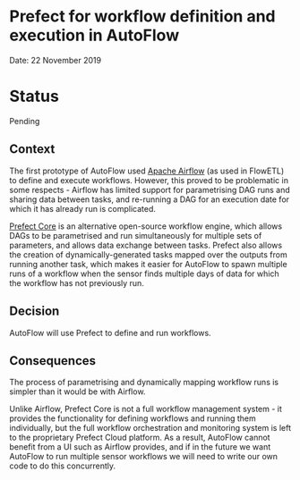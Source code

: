 # Prefect for workflow definition and execution in AutoFlow

Date: 22 November 2019

# Status

Pending

## Context

The first prototype of AutoFlow used [Apache Airflow](https://airflow.apache.org/) (as used in FlowETL) to define and execute workflows. However, this proved to be problematic in some respects - Airflow has limited support for parametrising DAG runs and sharing data between tasks, and re-running a DAG for an execution date for which it has already run is complicated.

[Prefect Core](https://docs.prefect.io/) is an alternative open-source workflow engine, which allows DAGs to be parametrised and run simultaneously for multiple sets of parameters, and allows data exchange between tasks. Prefect also allows the creation of dynamically-generated tasks mapped over the outputs from running another task, which makes it easier for AutoFlow to spawn multiple runs of a workflow when the sensor finds multiple days of data for which the workflow has not previously run.

## Decision

AutoFlow will use Prefect to define and run workflows.

## Consequences

The process of parametrising and dynamically mapping workflow runs is simpler than it would be with Airflow.

Unlike Airflow, Prefect Core is not a full workflow management system - it provides the functionality for defining workflows and running them individually, but the full workflow orchestration and monitoring system is left to the proprietary Prefect Cloud platform. As a result, AutoFlow cannot benefit from a UI such as Airflow provides, and if in the future we want AutoFlow to run multiple sensor workflows we will need to write our own code to do this concurrently.
